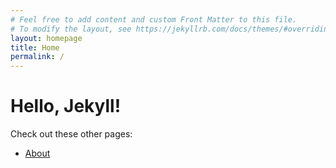 ```yaml
---
# Feel free to add content and custom Front Matter to this file.
# To modify the layout, see https://jekyllrb.com/docs/themes/#overriding-theme-defaults
layout: homepage
title: Home
permalink: /
---
```

# Hello, Jekyll!

Check out these other pages:

- [About](/about/)